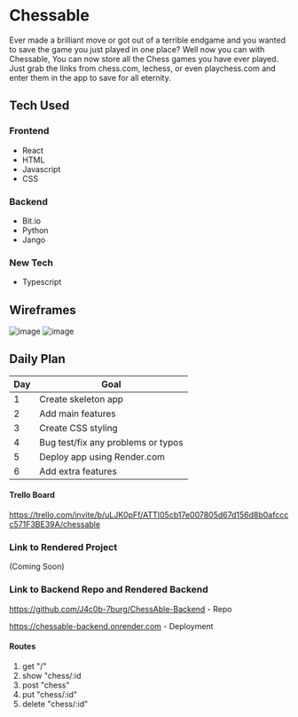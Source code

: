 # Chessable

Ever made a brilliant move or got out of a terrible endgame and you wanted to save the game you just played in one place? Well now you can with Chessable, You can now store all the Chess games you have ever played. Just grab the links from chess.com, lechess, or even playchess.com and enter them in the app to save for all eternity.

## Tech Used

### Frontend

- React
- HTML
- Javascript
- CSS

### Backend

- Bit.io
- Python
- Jango

### New Tech

- Typescript

## Wireframes

![image](https://user-images.githubusercontent.com/113205902/223561433-0555e003-7331-49d9-abf2-bdcebf900fb0.png)
![image](https://user-images.githubusercontent.com/113205902/223562297-c4362f64-791c-47da-9469-26093c5439ba.png)

## Daily Plan

| Day | Goal |
|-----|------|
| 1 | Create skeleton app |
| 2 | Add main features |
| 3 | Create CSS styling  |
| 4 | Bug test/fix any problems or typos |
| 5 | Deploy app using Render.com |
| 6 | Add extra features |

#### Trello Board

https://trello.com/invite/b/uLJK0pFf/ATTI05cb17e007805d67d156d8b0afcccc571F3BE39A/chessable

### Link to Rendered Project

(Coming Soon)

### Link to Backend Repo and Rendered Backend

https://github.com/J4c0b-7burg/ChessAble-Backend - Repo

https://chessable-backend.onrender.com - Deployment

#### Routes

1. get "/"
2. show "chess/:id
2. post "chess"
4. put "chess/:id"
5. delete "chess/:id"
